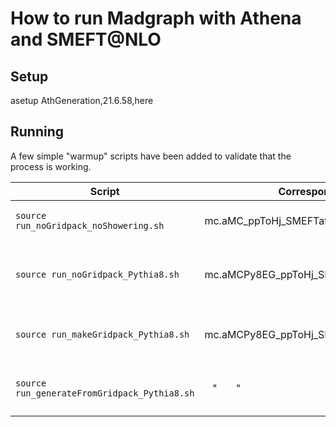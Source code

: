 How to run Madgraph with Athena and SMEFT@NLO
=============

Setup
---------

asetup AthGeneration,21.6.58,here

Running
---------

A few simple "warmup" scripts have been added to validate that the process is working.

| Script | Corresponding JO | Description |
| ------ | ---------------- | ----------- |
| `source run_noGridpack_noShowering.sh` | mc.aMC_ppToHj_SMEFTatNLO_Nominal.py | Run without gridpack or showering |
| `source run_noGridpack_Pythia8.sh` | mc.aMCPy8EG_ppToHj_SMEFTatNLO_Nominal.py | Run without gridpack, but interface to Pythia8 |
| `source run_makeGridpack_Pythia8.sh` | mc.aMCPy8EG_ppToHj_SMEFTatNLO_GridPack.py | Make gridpack (with Pythia8) |
| `source run_generateFromGridpack_Pythia8.sh` | &nbsp;&nbsp;&nbsp;"&nbsp;&nbsp;&nbsp;&nbsp;&nbsp;&nbsp;&nbsp;" | Run from gridpack generated from above |

